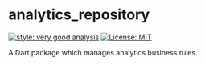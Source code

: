 # analytics_repository

[![style: very good analysis][very_good_analysis_badge]][very_good_analysis_link]
[![License: MIT][license_badge]][license_link]

A Dart package which manages analytics business rules.

[license_badge]: https://img.shields.io/badge/license-MIT-blue.svg
[license_link]: https://opensource.org/licenses/MIT
[very_good_analysis_badge]: https://img.shields.io/badge/style-very_good_analysis-B22C89.svg
[very_good_analysis_link]: https://pub.dev/packages/very_good_analysis